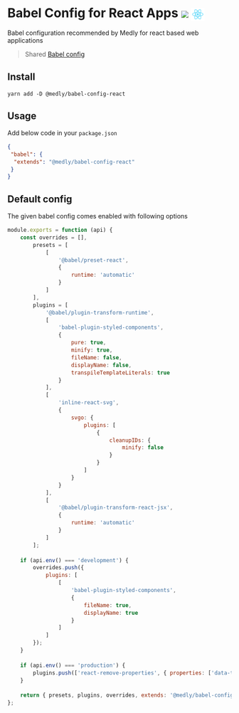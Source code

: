 # Babel Config for React Apps <img style="vertical-align: middle" height="30" src="https://raw.githubusercontent.com/babel/logo/master/babel.png"> <img style="vertical-align: middle" height="30" src="https://raw.githubusercontent.com/github/explore/80688e429a7d4ef2fca1e82350fe8e3517d3494d/topics/react/react.png">

Babel configuration recommended by Medly for react based web applications

> Shared [Babel config](https://babeljs.io/docs/en/configuration)

## Install

```shell
yarn add -D @medly/babel-config-react
```

## Usage

Add below code in your `package.json`

```json
{
 "babel": {
  "extends": "@medly/babel-config-react"
 }
}
```

## Default config

The given babel config comes enabled with following options

```js
module.exports = function (api) {
    const overrides = [],
        presets = [
            [
                '@babel/preset-react',
                {
                    runtime: 'automatic'
                }
            ]
        ],
        plugins = [
            '@babel/plugin-transform-runtime',
            [
                'babel-plugin-styled-components',
                {
                    pure: true,
                    minify: true,
                    fileName: false,
                    displayName: false,
                    transpileTemplateLiterals: true
                }
            ],
            [
                'inline-react-svg',
                {
                    svgo: {
                        plugins: [
                            {
                                cleanupIDs: {
                                    minify: false
                                }
                            }
                        ]
                    }
                }
            ],
            [
                '@babel/plugin-transform-react-jsx',
                {
                    runtime: 'automatic'
                }
            ]
        ];

    if (api.env() === 'development') {
        overrides.push({
            plugins: [
                [
                    'babel-plugin-styled-components',
                    {
                        fileName: true,
                        displayName: true
                    }
                ]
            ]
        });
    }

    if (api.env() === 'production') {
        plugins.push(['react-remove-properties', { properties: ['data-testid'] }]);
    }

    return { presets, plugins, overrides, extends: '@medly/babel-config' };
};
```

